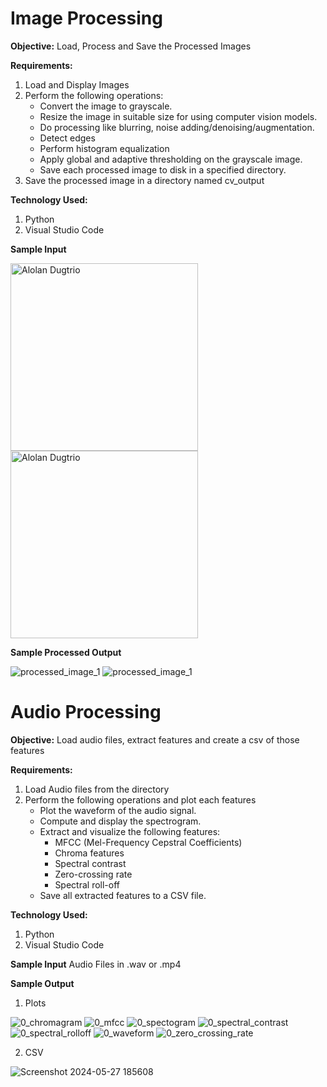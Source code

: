 # Image Processing

**Objective:** Load, Process and Save the Processed Images

**Requirements:**
  1. Load and Display Images
  2. Perform the following operations:
     * Convert the image to grayscale.
     * Resize the image in suitable size for using computer vision models.
     * Do processing like blurring, noise adding/denoising/augmentation.
     * Detect edges
     * Perform histogram equalization
     * Apply global and adaptive thresholding on the grayscale image.
     * Save each processed image to disk in a specified directory.
  3. Save the processed image in a directory named cv_output


**Technology Used:**
  1. Python
  2. Visual Studio Code


**Sample Input**

<img src="https://github.com/khair-bs23/image_and_audio_processing/assets/167753101/72d15e29-dbda-4e81-aac3-06ab3f9d6613" alt="Alolan Dugtrio" width="300" height="300">
<img src="https://github.com/khair-bs23/image_and_audio_processing/assets/167753101/ba77e52b-b755-46ca-a681-7cfa8e705770" alt="Alolan Dugtrio" width="300" height="300">

**Sample Processed Output**

![processed_image_1](https://github.com/khair-bs23/image_and_audio_processing/assets/167753101/89c903dc-fcd6-41c6-b355-09e8363a66b2)
![processed_image_1](https://github.com/khair-bs23/image_and_audio_processing/assets/167753101/20f296e7-49b0-43b2-a373-4d3ede23b94e) 

# Audio Processing 

**Objective:** Load audio files, extract features and create a csv of those features

**Requirements:**
  1. Load Audio files from the directory
  2. Perform the following operations and plot each features
     * Plot the waveform of the audio signal.
     * Compute and display the spectrogram.
     * Extract and visualize the following features:
         * MFCC (Mel-Frequency Cepstral Coefficients)
         * Chroma features
         * Spectral contrast
         * Zero-crossing rate
         * Spectral roll-off
     * Save all extracted features to a CSV file.

**Technology Used:**
1. Python
2. Visual Studio Code

**Sample Input** 
Audio Files in .wav or .mp4

**Sample Output**

1. Plots
   
  ![0_chromagram](https://github.com/khair-bs23/image_and_audio_processing/assets/167753101/f58e802a-3f3b-4251-8980-ececfae26c3b)
  ![0_mfcc](https://github.com/khair-bs23/image_and_audio_processing/assets/167753101/3cb42367-6a93-444f-b35b-59515bcef88d)
  ![0_spectogram](https://github.com/khair-bs23/image_and_audio_processing/assets/167753101/9b687e61-7254-4470-bdce-9a79abdd4bdd)
  ![0_spectral_contrast](https://github.com/khair-bs23/image_and_audio_processing/assets/167753101/c17a6a46-27da-4382-88dd-3cadef16a7f2)
  ![0_spectral_rolloff](https://github.com/khair-bs23/image_and_audio_processing/assets/167753101/8f1a78bf-fbcb-4429-8fc0-62ded8d315c1)
  ![0_waveform](https://github.com/khair-bs23/image_and_audio_processing/assets/167753101/e66afe72-f133-4d7d-93ad-5dfae733ddbe)
  ![0_zero_crossing_rate](https://github.com/khair-bs23/image_and_audio_processing/assets/167753101/b2d4f1c9-2aa8-4dd5-91a4-5e246dc62a28)

2. CSV
   
  ![Screenshot 2024-05-27 185608](https://github.com/khair-bs23/image_and_audio_processing/assets/167753101/754a2807-45b9-4f29-8c96-9c954b50df92)



  
